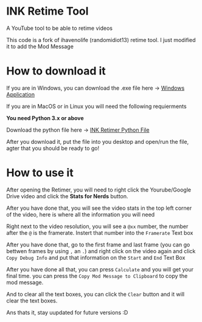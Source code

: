 # INK Retime Tool

A YouTube tool to be able to retime videos

This code is a fork of ihavenolife (randomidiot13) retime tool. I just modified it to add the Mod Message

# How to download it

If you are in Windows, you can download the .exe file here -> [Windows Application](https://github.com/xIKYx/ink-retime-tool/releases/download/v1.1.A/INK.Retimer.exe)

If you are in MacOS or in Linux you will need the following requierments

**You need Python 3.x or above**

Download the python file here -> [INK Retimer Python File](https://github.com/xIKYx/ink-retime-tool/releases/download/v1.1.A/INK.Retimer.py)

After you download it, put the file into you desktop and open/run the file, agter that you should be ready to go!

# How to use it

After opening the Retimer, you will need to right click the Yourube/Google Drive video and click the **Stats for Nerds** button.

After you have done that, you will see the video stats in the top left corner of the video, here is where all the information you will need

Right next to the video resolution, you will see a `@xx` number, the number after the `@` is the framerate. Instert that number into the `Framerate` Text box

After you have done that, go to the first frame and last frame (you can go bettwen frames by using `,` an `.`) and right click on the video again and click `Copy Debug Info` and put that information on the `Start` and `End` Text Box

After you have done all that, you can press `Calculate` and you will get your final time. you can press the `Copy Mod Message to Clipboard` to copy the mod message.

And to clear all the text boxes, you can click the `Clear` button and it will clear the text boxes.

Ans thats it, stay uupdated for future versions :D
